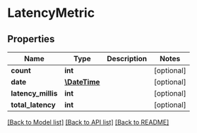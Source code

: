 # LatencyMetric

## Properties
Name | Type | Description | Notes
------------ | ------------- | ------------- | -------------
**count** | **int** |  | [optional] 
**date** | [**\DateTime**](\DateTime.md) |  | [optional] 
**latency_millis** | **int** |  | [optional] 
**total_latency** | **int** |  | [optional] 

[[Back to Model list]](../README.md#documentation-for-models) [[Back to API list]](../README.md#documentation-for-api-endpoints) [[Back to README]](../README.md)



